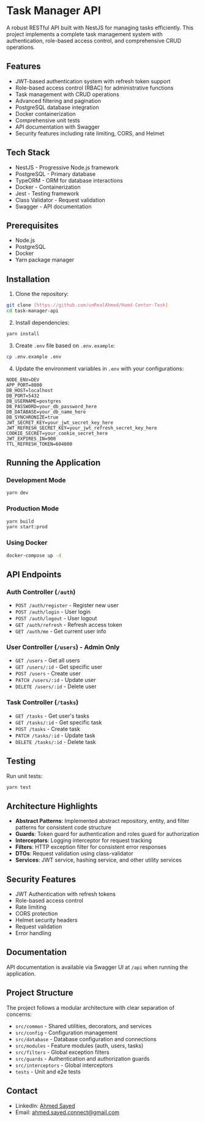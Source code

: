 # Task Manager API

A robust RESTful API built with NestJS for managing tasks efficiently. This project implements a complete task management system with authentication, role-based access control, and comprehensive CRUD operations.

## Features

- JWT-based authentication system with refresh token support
- Role-based access control (RBAC) for administrative functions
- Task management with CRUD operations
- Advanced filtering and pagination
- PostgreSQL database integration
- Docker containerization
- Comprehensive unit tests
- API documentation with Swagger
- Security features including rate limiting, CORS, and Helmet

## Tech Stack

- NestJS - Progressive Node.js framework
- PostgreSQL - Primary database
- TypeORM - ORM for database interactions
- Docker - Containerization
- Jest - Testing framework
- Class Validator - Request validation
- Swagger - API documentation

## Prerequisites

- Node.js
- PostgreSQL
- Docker
- Yarn package manager

## Installation

1. Clone the repository:

```bash
git clone [https://github.com/unRealAhmed/Hamd-Center-Task]
cd task-manager-api
```

2. Install dependencies:

```bash
yarn install
```

3. Create `.env` file based on `.env.example`:

```bash
cp .env.example .env
```

4. Update the environment variables in `.env` with your configurations:

```
NODE_ENV=DEV
APP_PORT=8000
DB_HOST=localhost
DB_PORT=5432
DB_USERNAME=postgres
DB_PASSWORD=your_db_password_here
DB_DATABASE=your_db_name_here
DB_SYNCHRONIZE=true
JWT_SECRET_KEY=your_jwt_secret_key_here
JWT_REFRESH_SECRET_KEY=your_jwt_refresh_secret_key_here
COOKIE_SECRET=your_cookie_secret_here
JWT_EXPIRES_IN=900
TTL_REFRESH_TOKEN=604800
```

## Running the Application

### Development Mode

```bash
yarn dev
```

### Production Mode

```bash
yarn build
yarn start:prod
```

### Using Docker

```bash
docker-compose up -d
```

## API Endpoints

### Auth Controller (`/auth`)

- `POST /auth/register` - Register new user
- `POST /auth/login` - User login
- `POST /auth/logout` - User logout
- `GET /auth/refresh` - Refresh access token
- `GET /auth/me` - Get current user info

### User Controller (`/users`) - Admin Only

- `GET /users` - Get all users
- `GET /users/:id` - Get specific user
- `POST /users` - Create user
- `PATCH /users/:id` - Update user
- `DELETE /users/:id` - Delete user

### Task Controller (`/tasks`)

- `GET /tasks` - Get user's tasks
- `GET /tasks/:id` - Get specific task
- `POST /tasks` - Create task
- `PATCH /tasks/:id` - Update task
- `DELETE /tasks/:id` - Delete task

## Testing

Run unit tests:

```bash
yarn test
```

## Architecture Highlights

- **Abstract Patterns**: Implemented abstract repository, entity, and filter patterns for consistent code structure
- **Guards**: Token guard for authentication and roles guard for authorization
- **Interceptors**: Logging interceptor for request tracking
- **Filters**: HTTP exception filter for consistent error responses
- **DTOs**: Request validation using class-validator
- **Services**: JWT service, hashing service, and other utility services

## Security Features

- JWT Authentication with refresh tokens
- Role-based access control
- Rate limiting
- CORS protection
- Helmet security headers
- Request validation
- Error handling

## Documentation

API documentation is available via Swagger UI at `/api` when running the application.

## Project Structure

The project follows a modular architecture with clear separation of concerns:

- `src/common` - Shared utilities, decorators, and services
- `src/config` - Configuration management
- `src/database` - Database configuration and connections
- `src/modules` - Feature modules (auth, users, tasks)
- `src/filters` - Global exception filters
- `src/guards` - Authentication and authorization guards
- `src/interceptors` - Global interceptors
- `tests` - Unit and e2e tests

## Contact

- LinkedIn: [Ahmed Sayed](https://www.linkedin.com/in/ahmedsayed1120/)
- Email: ahmed.sayed.connect@gmail.com

